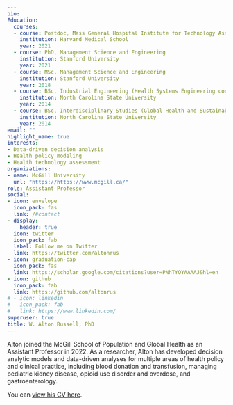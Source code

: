 ```yaml
---
bio: 
Education:
  courses:
  - course: Postdoc, Mass General Hospital Institute for Technology Assessment
    institution: Harvard Medical School
    year: 2021
  - course: PhD, Management Science and Engineering
    institution: Stanford University
    year: 2021
  - course: MSc, Management Science and Engineering
    institution: Stanford University
    year: 2018
  - course: BSc, Industrial Engineering (Health Systems Engineering concentration)
    institution: North Carolina State University
    year: 2014
  - course: BSc, Interdisciplinary Studies (Global Health and Sustainability concentration)
    institution: North Carolina State University
    year: 2014
email: ""
highlight_name: true
interests:
- Data-driven decision analysis
- Health policy modeling
- Health technology assessment
organizations:
- name: McGill University
  url: "https://https://www.mcgill.ca/"
role: Assistant Professor
social:
- icon: envelope
  icon_pack: fas
  link: /#contact
- display:
    header: true
  icon: twitter
  icon_pack: fab
  label: Follow me on Twitter
  link: https://twitter.com/altonrus
- icon: graduation-cap
  icon_pack: fas
  link: https://scholar.google.com/citations?user=PNhTYOYAAAAJ&hl=en
- icon: github
  icon_pack: fab
  link: https://github.com/altonrus
# - icon: linkedin
#   icon_pack: fab
#   link: https://www.linkedin.com/
superuser: true
title: W. Alton Russell, PhD
---
```


Alton joined the McGill School of Population and Global Health as an Assistant Professor in 2022. As a researcher, Alton has developed decision analytic models and data-driven analyses for multiple areas of health policy and clinical practice, including blood donation and transfusion, managing pediatric kidney disease, opioid use disorder and overdose,  and gastroenterology.

You can [view his CV here](https://decision-modeling-lab.netlify.app/pdfs/russell-wa-cv.pdf).